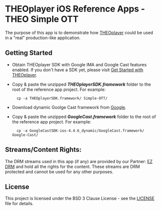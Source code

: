 # THEOplayer iOS Reference Apps - THEO Simple OTT

The purpose of this app is to demonstrate how [THEOplayer] could be used in a "real" production-like application.

## Getting Started

* Obtain THEOplayer SDK with Google IMA and Google Cast features enabled. If you don't have a SDK yet, please visit [Get Started with THEOplayer].
* Copy & paste the unzipped **_THEOplayerSDK.framework_** folder to the root of the reference app project. For example:

        cp -a THEOplayerSDK.framework/ Simple-OTT/

* Download dynamic Goolge Cast framework from [Google].
* Copy & paste the unzipped **_GoogleCast.framework_** folder to the root of the reference app project. For example:

        cp -a GoogleCastSDK-ios-4.4.6_dynamic/GoogleCast.framework/ Google-Cast/

## Streams/Content Rights:

The DRM streams used in this app (if any) are provided by our Partner: [EZ DRM] and hold all the rights for the content. These streams are DRM protected and cannot be used for any other purposes.

## License

This project is licensed under the BSD 3 Clause License - see the [LICENSE] file for details.

[//]: # (Links reference)
[THEOplayer]: https://www.theoplayer.com
[Get Started with THEOplayer]: https://www.theoplayer.com/licensing
[Google]: https://developers.google.com/cast/docs/ios_sender
[EZ DRM]: https://www.ezdrm.com/

[//]: # (Project files reference)
[LICENSE]: ./LICENSE
